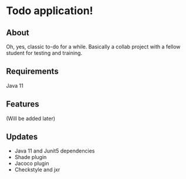 # Todo application!
## About
Oh, yes, classic to-do for a while. Basically a collab project with a fellow student for testing and training.

## Requirements
Java 11

## Features
(Will be added later)

## Updates
- Java 11 and Junit5 dependencies
- Shade plugin
- Jacoco plugin
- Checkstyle and jxr

